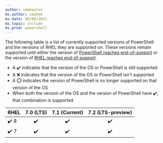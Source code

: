 ```yaml
---
author: sdwheeler
ms.author: sewhee
ms.date: 08/09/2021
ms.topic: include
ms.prod: powershell
---
```

The following table is a list of currently supported versions of PowerShell and the versions of RHEL
they are supported on. These versions remain supported until either the version of
[PowerShell reaches end-of-support][lifecycle] or the version of
[RHEL reaches end-of-support][eol-rhel].

- A &#x2714;&#xfe0f; indicates that the version of the OS or PowerShell is still supported
- A &#x274c; indicates that the version of the OS or PowerShell isn't supported
- A &#x2b55; indicates the version of PowerShell is no longer supported on that version of the OS
- When both the version of the OS and the version of PowerShell have &#x2714;&#xfe0f;, that
  combination is supported

|        RHEL        |    7.0 (LTS)     |  7.1 (Current)   | 7.2 (LTS-preview) |
| ------------------ | :--------------: | :--------------: | :---------------: |
| &#x2714;&#xfe0f; 8 | &#x2714;&#xfe0f; | &#x2714;&#xfe0f; | &#x2714;&#xfe0f;  |
| &#x2714;&#xfe0f; 7 | &#x2714;&#xfe0f; | &#x2714;&#xfe0f; | &#x2714;&#xfe0f;  |

[lifecycle]: ../PowerShell-Support-Lifecycle.md
[eol-rhel]: https://access.redhat.com/support/policy/updates/errata/

